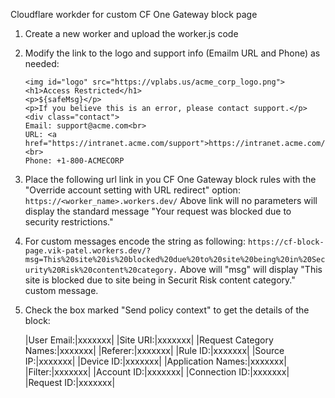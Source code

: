 Cloudflare workder for custom CF One Gateway block page

1. Create a new worker and upload the worker.js code
2. Modify the link to the logo and support info (Emailm URL and Phone) as needed:
   ```
   <img id="logo" src="https://vplabs.us/acme_corp_logo.png">
   <h1>Access Restricted</h1>
   <p>${safeMsg}</p>
   <p>If you believe this is an error, please contact support.</p>
   <div class="contact">
   Email: support@acme.com<br>
   URL: <a href="https://intranet.acme.com/support">https://intranet.acme.com/support</a><br>
   Phone: +1-800-ACMECORP
   ```
3. Place the following url link in you CF One Gateway block rules with the "Override account setting with URL redirect" option:
   `https://<worker_name>.workers.dev/`
   Above link will no parameters will display the standard message "Your request was blocked due to security restrictions."
4. For custom messages encode the string as following:
   `https://cf-block-page.vik-patel.workers.dev/?msg=This%20site%20is%20blocked%20due%20to%20site%20being%20in%20Security%20Risk%20content%20category.`
   Above will "msg" will display "This site is blocked due to site being in Securit Risk content category." custom message.
5. Check the box marked "Send policy context" to get the details of the block:


   |User Email:|xxxxxxx|
   |Site URI:|xxxxxxx|
   |Request Category Names:|xxxxxxx|
   |Referer:|xxxxxxx|
   |Rule ID:|xxxxxxx|
   |Source IP:|xxxxxxx|
   |Device ID:|xxxxxxx|
   |Application Names:|xxxxxxx|
   |Filter:|xxxxxxx|
   |Account ID:|xxxxxxx|
   |Connection ID:|xxxxxxx|
   |Request ID:|xxxxxxx|
